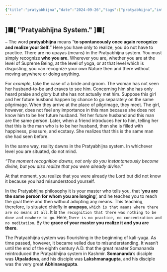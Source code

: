 ```yaml
---
{"title":"pratyabhijna","date":"2024-09-26","tags":["pratyabhijna","introduction","articles"],"publish":true,"path":"Introduction/pratyabhijna/pratyabhijñā.md","permalink":"/introduction/pratyabhijna/pratyabhijna/","PassFrontmatter":true}
---
```


## ]■[ "Pratyabhijna System." ]■[

⎯ The word **pratyabhijna** means “**to spontaneously once again recognize and realize your Self.**” Here you have only to realize, you do not have to practice. There are no upayas (means) in the Pratyabhijna system. You must simply recognize **who you are.** Wherever you are, whether you are at the level of Supreme Being, at the level of yoga, or at that level which is disgusting, you can recognize your own Nature then and there without moving anywhere or doing anything.

For *example*, take the case of a bride and groom. The woman has not seen her husband-to-be and craves to see him. Concerning him she has only heard praise and glory but she has not actually met him. Suppose this girl and her future husband happen by chance to go separately on the same pilgrimage. When they arrive at the place of pilgrimage, they meet. The girl, however, does not feel any importance in this man because she does not know him to be her future husband. Yet her future husband and this man are the same person. Later, when a friend introduces her to him, telling her that this is the man who is to be her husband, then she is filled with happiness, pleasure, and ecstasy. She realizes that this is the same man she had seen before.

In the same way, reality dawns in the Pratyabhijna system. In whichever level you are situated, do not mind.

*“The moment recognition dawns, not only do you instantaneously become divine, but you also realize that you were already divine.”*

At that moment, you realize that you were already the Lord but did not know it because you had misunderstood yourself.

In the Pratyabhijna philosophy it is your master who tells you, that ‘**you are the same person for whom you are longing**’, and he teaches you to reach the goal there and then without adopting any means. This teaching, therefore, is situated chiefly in **anupaya**, `which is that means where there are no means at all`. It is `the recognition that there was nothing to be done and nowhere to go`. Here, t`here is no practice, no concentration and no meditation`. By the **grace of your master you realize it and you are there**.

The Pratyabhijna system was flourishing in the beginning of kali-yuga. As time passed, however, it became veiled due to misunderstanding. It wasn’t until the end of the eighth century A.D. that the great master Somananda reintroduced the Pratyabhijna system in Kashmir. **Somananda**’s disciple was **Utpaladeva**, and his disciple was **Lakshmanagupta**, and his disciple was the very great **Abhinavagupta**.
